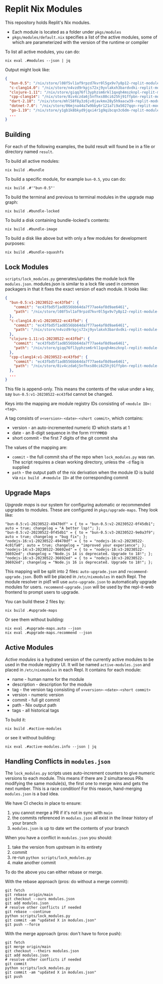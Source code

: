 # Replit Nix Modules

This repository holds Replit's Nix modules.

* Each module is located as a folder under `pkgs/modules`
* `pkgs/modules/default.nix` specifies a list of the active modules, some of which are parameterized with the version of the runtime or compiler

To list all active modules, you can do:

```
nix eval .#modules --json | jq
```
Output might look like:
```json
{
  "bun-0.5": "/nix/store/l08f5vl1af9rpzd7kvr0l5gx9v7y8p12-replit-module-bun-0.5",
  "c-clang14.0": "/nix/store/n4vzd9rkpjs72xj9yvlakxh3bardvdki-replit-module-c-clang14.0",
  "clojure-1.11": "/nix/store/giqq76fl3yphzsm6rkl1qxqh4mszknpl-replit-module-clojure-1.11",
  "cpp-clang14": "/nix/store/8iv4czda6j5nfhxs80ci625hj91ffpbn-replit-module-cpp-clang14",
  "dart-2.18": "/nix/store/mhl58f8y3z6jv0javkmx28y5h9aacw39-replit-module-dart-2.18",
  "dotnet-7.0": "/nix/store/06mjna44a7w9bby6r121a7i9a5027qqn-replit-module-dotnet-7.0",
  "go-1.19": "/nix/store/y1gb1k8bkyd9jqxi4r1g9qibcqn3c6dm-replit-module-go-1.19",
  ...
}
```


## Building

For each of the following examples, the build result will found be in a file or directory named `result`.

To build all active modules:

```
nix build .#bundle
```

To build a specific module, for example `bun-0.5`, you can do:

```
nix build .#'"bun-0.5"'
```

To build the terminal and previous to terminal modules in the upgrade map graph:

```
nix build .#bundle-locked
```

To build a disk containing bundle-locked's contents:

```
nix build .#bundle-image
```

To build a disk like above but with only a few modules for development purposes:

```
nix build .#bundle-squashfs
```

## Lock Modules

`scripts/lock_modules.py` generates/updates the module lock file `modules.json`.
modules.json is similar to a lock file used in common packagers in that it fixes
the exact version of each module. It looks like:

```json
{
  "bun-0.5:v1-20230522-ec43fbd": {
    "commit": "ec43fbd5f1ad8556bb64da7f77ae4af8d9ae6461",
    "path": "/nix/store/l08f5vl1af9rpzd7kvr0l5gx9v7y8p12-replit-module-bun-0.5"
  },
  "c-clang14.0:v1-20230522-ec43fbd": {
    "commit": "ec43fbd5f1ad8556bb64da7f77ae4af8d9ae6461",
    "path": "/nix/store/n4vzd9rkpjs72xj9yvlakxh3bardvdki-replit-module-c-clang14.0"
  },
  "clojure-1.11:v1-20230522-ec43fbd": {
    "commit": "ec43fbd5f1ad8556bb64da7f77ae4af8d9ae6461",
    "path": "/nix/store/giqq76fl3yphzsm6rkl1qxqh4mszknpl-replit-module-clojure-1.11"
  },
  "cpp-clang14:v1-20230522-ec43fbd": {
    "commit": "ec43fbd5f1ad8556bb64da7f77ae4af8d9ae6461",
    "path": "/nix/store/8iv4czda6j5nfhxs80ci625hj91ffpbn-replit-module-cpp-clang14"
  },
  ...
}
```

This file is append-only. This means the contents of the value under a key, say `bun-0.5:v1-20230522-ec43fbd`
cannot be changed.

Keys into the mapping are module registry IDs consisting of `<module ID>:<tag>`.

A tag consists of `v<version>-<date>-<short commit>`, which contains:
* version - an auto-incremented numeric ID which starts at 1
* date - an 8-digit sequence in the form `YYYYMMDD`
* short commit - the first 7 digits of the git commit sha

The values of the mapping are:
* `commit` - the full commit sha of the repo when `lock_modules.py` was ran. The script requires a clean working directory,
unless the `-d` flag is supplied
* `path` - the output path of the nix derivation when the module ID is build via `nix build .#<module ID>` at the
         corresponding commit

## Upgrade Maps

*Upgrade maps* is our system for configuring automatic or recommended upgrades to modules. These are configured in
`pkgs/upgrade-maps`. They look like:

```
"bun-0.5:v1-20230522-49470df" = { to = "bun-0.5:v2-20230522-0f45db1"; auto = true; changelog = "A better lsp!"; };
"bun-0.5:v2-20230522-0f45db1" = { to = "bun-0.5:v3-20230522-9e0a3f9"; auto = true; changelog = "bug fix"; };
"nodejs-16:v1-20230522-49470df" = { to = "nodejs-16:v2-20230522-4c01fa0"; auto = true; changelog = "improved your experience"; };
"nodejs-14:v3-20230522-36692ed" = { to = "nodejs-18:v3-20230522-36692ed"; changelog = "Node.js 14 is deprecated. Upgrade to 18!"; };
"nodejs-16:v3-20230522-36692ed" = { to = "nodejs-18:v3-20230522-36692ed"; changelog = "Node.js 16 is deprecated. Upgrade to 18!"; };
```

This mapping will be split into 2 files: `auto-upgrade.json` and `recommend-upgrade.json`. Both will be placed in
`/etc/nixmodules` in each Repl. The module resolver in pid1 will use `auto-upgrade.json` to automatically upgrade modules for users.
`recommend-upgrade.json` will be used by the repl-it-web frontend to prompt users to upgrade.

You can build these 2 files by:

```
nix build .#upgrade-maps
```

Or see them without building:

```
nix eval .#upgrade-maps.auto --json
nix eval .#upgrade-maps.recommend --json
```

## Active Modules

*Active modules* is a hydrated version of the currently active modules to be used in the module registry UI.
It will be named `active-modules.json` and placed in `/etc/nixmodules` in each Repl.
It contains for each module:
* name - human name for the module
* description - description for the module
* tag - the version tag consisting of `v<version>-<date>-<short commit>`
* version - numeric version
* commit - full git commit
* path - Nix output path
* tags - all historical tags

To build it:

```
nix build .#active-modules
```

or see it without building:

```
nix eval .#active-modules.info --json | jq
```

## Handling Conflicts in `modules.json`

The `lock_modules.py` scripts uses auto-increment counters to give numeric versions to each module. This means
if there are 2 simultaneous PRs modifying the same module(s), the first one to merge wins and gets the next number.
This is a race condition! For this reason, hand-merging `modules.json` is a bad idea.

We have CI checks in place to ensure:

1. you cannot merge a PR if it's not in sync with `main`
2. the commits referenced in `modules.json` all exist in the linear history of your branch
3. `modules.json` is up to date wrt the contents of your branch

When you have a conflict in `modules.json` you should:

1. take the version from upstream in its entirety
2. commit
3. re-run `python scripts/lock_modules.py`
4. make another commit

To do the above you can either rebase or merge.

With the rebase approach (pros: do without a merge commit):
```
git fetch
git rebase origin/main
git checkout --ours modules.json
git add modules.json
# resolve other conflicts if needed
git rebase --continue
python scripts/lock_modules.py
git commit -am "updated X in modules.json"
git push --force
```

With the merge approach (pros: don't have to force push):
```
git fetch
git merge origin/main
git checkout --theirs modules.json
git add modules.json
# resolve other conflicts if needed
git commit
python scripts/lock_modules.py
git commit -am "updated X in modules.json"
git push
```
